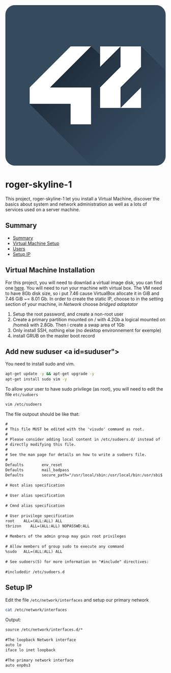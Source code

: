 ![](../Screenshots/42.png)

# roger-skyline-1
This project, roger-skyline-1 let you install a Virtual Machine, discover the basics about system and network administration as well as a lots of services used on a server machine.

## Summary <a id="summary"></a>

- [Summary](#summary)
- [Virtual Machine Setup](#VMsetup)
- [Users](#suduser)
- [Setup IP](#IP)


## Virtual Machine Installation <a id="VMsetup"></a>

For this project, you will need to downlad a virtual image disk, you can find one [here](https://cdimage.debian.org/debian-cd/current/amd64/iso-cd/). You will need to run your machine with virtual box.
The VM need to have 8Gb disk size, so i put 7.46 cause VirtualBox allocate it in GiB and 7.46 GiB ~=  8.01 Gb.
In order to create the static IP, choose to in the setting section of your machine, in *Network* choose *bridged adaptator*
1. Setup the root password, and create a non-root user
2. Create a primary partition mounted on / with 4.2Gb a logical mounted on /homeå with 2.8Gb. Then i create a swap area of 1Gb
3. Only install SSH, nothing else (no desktop environnement for exemple)
4. install GRUB on the master boot record

## Add new suduser <a id=suduser">
You need to install sudo and vim.
```bash
apt-get update -y && apt-get upgrade -y
apt-get install sudo vim -y
```
To allow your user to have sudo privilege (as root), you will need to edit the file `etc/sudoers`
```bash
vim /etc/sudoers
```
The file outpout should be like that:

```console
#
# This file MUST be edited with the 'visudo' command as root.
#
# Please consider adding local content in /etc/sudoers.d/ instead of
# directly modifying this file.
#
# See the man page for details on how to write a sudoers file.
#
Defaults        env_reset
Defaults        mail_badpass
Defaults        secure_path="/usr/local/sbin:/usr/local/bin:/usr/sbi$

# Host alias specification

# User alias specification

# Cmnd alias specification

# User privilege specification
root    ALL=(ALL:ALL) ALL
tbrizon    ALL=(ALL:ALL) NOPASSWD:ALL

# Members of the admin group may gain root privileges

# Allow members of group sudo to execute any command
%sudo   ALL=(ALL:ALL) ALL

# See sudoers(5) for more information on "#include" directives:

#includedir /etc/sudoers.d
```

## Setup IP <a id="IP"></a>

Edit the file `/etc/network/interfaces` and setup our primary network

```bash
cat /etc/network/interfaces
```

Output:

```console
source /etc/network/interfaces.d/*

#The loopback Network interface
auto lo
iface lo inet loopback

#The primary network interface
auto enp0s3
```
